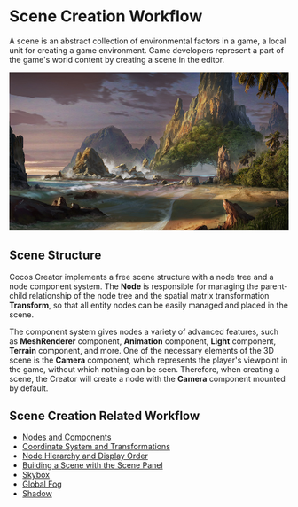 # Scene Creation Workflow

A scene is an abstract collection of environmental factors in a game, a local unit for creating a game environment. Game developers represent a part of the game's world content by creating a scene in the editor.

![scene world](./scene/world01.jpg)

## Scene Structure

Cocos Creator implements a free scene structure with a node tree and a node component system. The **Node** is responsible for managing the parent-child relationship of the node tree and the spatial matrix transformation **Transform**, so that all entity nodes can be easily managed and placed in the scene. 

The component system gives nodes a variety of advanced features, such as **MeshRenderer** component, **Animation** component, **Light** component, **Terrain** component, and more. One of the necessary elements of the 3D scene is the **Camera** component, which represents the player's viewpoint in the game, without which nothing can be seen. Therefore, when creating a scene, the Creator will create a node with the **Camera** component mounted by default.

## Scene Creation Related Workflow

- [Nodes and Components](node-component.md)
- [Coordinate System and Transformations](coord.md)
- [Node Hierarchy and Display Order](node-tree.md)
- [Building a Scene with the Scene Panel](scene-editing.md)
- [Skybox](skybox.md)
- [Global Fog](fog.md)
- [Shadow](shadow.md)
